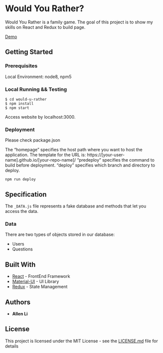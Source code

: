 # Would You Rather?

Would You Rather is a family game. The goal of this project is to show my skills on React and Redux to build page.

[Demo](https://allenlili.github.io/would-you-rather)

## Getting Started

### Prerequisites

Local Environment: node8, npm5

### Local Running && Testing

```
$ cd would-u-rather
$ npm install
$ npm start
```

Access website by localhost:3000.

### Deployment

Please check package.json

The “homepage” specifies the host path where you want to host the application. 
The template for the URL is: 
https://[your-user-name].github.io/[your-repo-name]/
“predeploy” specifies the command to build before deployment.
“deploy” specifies which branch and directory to deploy.

```
npm run deploy
```

## Specification

The `_DATA.js` file represents a fake database and methods that let you access the data. 

### Data

There are two types of objects stored in our database:

* Users
* Questions

## Built With

* [React](https://reactjs.org/) - FrontEnd Framework
* [Material-UI](https://material-ui.com/) - UI Library
* [Redux](https://redux.js.org/) - State Management

## Authors

* **Allen Li** 

## License

This project is licensed under the MIT License - see the [LICENSE.md](LICENSE.md) file for details